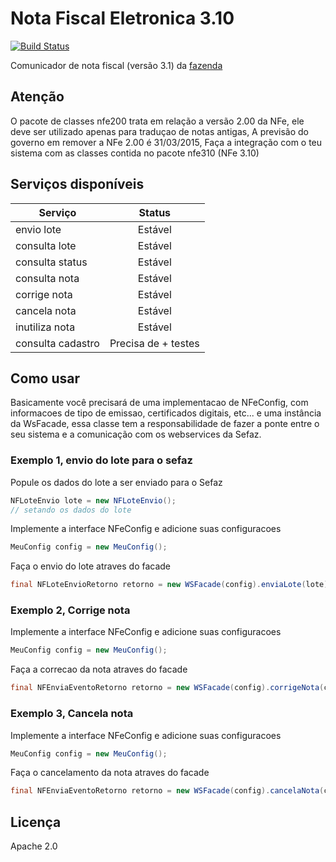 Nota Fiscal Eletronica 3.10
===
[![Build Status](https://api.travis-ci.org/fincatto/nfe.png)](http://travis-ci.org/#!/fincatto/nfe)

Comunicador de nota fiscal (versão 3.1) da [fazenda](http://www.nfe.fazenda.gov.br/portal/principal.aspx)

## Atenção
O pacote de classes nfe200 trata em relação a versão 2.00 da NFe, ele deve ser utilizado apenas para traduçao de notas antigas,
A previsão do governo em remover a NFe 2.00 é 31/03/2015, Faça a integração com o teu sistema com as classes contida no pacote nfe310
(NFe 3.10)

## Serviços disponíveis
| Serviço           | Status              |
| ----------------- | :-----------------: |
| envio lote        | Estável             |
| consulta lote     | Estável             |
| consulta status   | Estável             |
| consulta nota     | Estável             |
| corrige nota      | Estável             |
| cancela nota      | Estável             |
| inutiliza nota    | Estável             |
| consulta cadastro | Precisa de + testes |

## Como usar

Basicamente você precisará de uma implementacao de NFeConfig, com informacoes de tipo de emissao, certificados digitais, etc...
e uma instância da WsFacade, essa classe tem a responsabilidade de fazer a ponte entre o seu sistema e a comunicação com os webservices da Sefaz.

### Exemplo 1, envio do lote para o sefaz

Popule os dados do lote a ser enviado para o Sefaz

```java
NFLoteEnvio lote = new NFLoteEnvio();
// setando os dados do lote
```

Implemente a interface NFeConfig e adicione suas configuracoes
```java
MeuConfig config = new MeuConfig();
```

Faça o envio do lote atraves do facade
```java
final NFLoteEnvioRetorno retorno = new WSFacade(config).enviaLote(lote);
```

### Exemplo 2, Corrige nota

Implemente a interface NFeConfig e adicione suas configuracoes
```java
MeuConfig config = new MeuConfig();
```

Faça a correcao da nota atraves do facade
```java
final NFEnviaEventoRetorno retorno = new WSFacade(config).corrigeNota(chaveDeAcessoDaNota, textoCorrecao);
```

### Exemplo 3, Cancela nota

Implemente a interface NFeConfig e adicione suas configuracoes
```java
MeuConfig config = new MeuConfig();
```

Faça o cancelamento da nota atraves do facade
```java
final NFEnviaEventoRetorno retorno = new WSFacade(config).cancelaNota(chaveDeAcessoDaNota, protocoloDaNota, motivoCancelaamento);
```

## Licença
Apache 2.0
